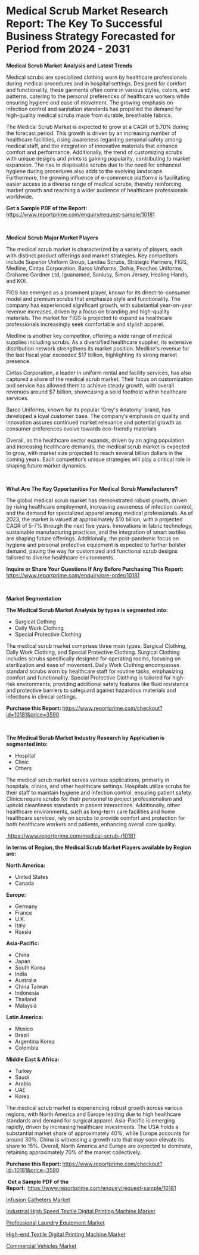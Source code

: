 <p><h1>Medical Scrub Market Research Report: The Key To Successful Business Strategy Forecasted for Period from 2024 - 2031</h1></p><p><strong>Medical Scrub Market Analysis and Latest Trends</strong></p>
<p><p>Medical scrubs are specialized clothing worn by healthcare professionals during medical procedures and in hospital settings. Designed for comfort and functionality, these garments often come in various styles, colors, and patterns, catering to the personal preferences of healthcare workers while ensuring hygiene and ease of movement. The growing emphasis on infection control and sanitation standards has propelled the demand for high-quality medical scrubs made from durable, breathable fabrics.</p><p>The Medical Scrub Market is expected to grow at a CAGR of 5.70% during the forecast period. This growth is driven by an increasing number of healthcare facilities, rising awareness regarding personal safety among medical staff, and the integration of innovative materials that enhance comfort and performance. Additionally, the trend of customizing scrubs with unique designs and prints is gaining popularity, contributing to market expansion. The rise in disposable scrubs due to the need for enhanced hygiene during procedures also adds to the evolving landscape. Furthermore, the growing influence of e-commerce platforms is facilitating easier access to a diverse range of medical scrubs, thereby reinforcing market growth and reaching a wider audience of healthcare professionals worldwide.</p></p>
<p><strong>Get a Sample PDF of the Report:&nbsp;</strong> <a href="https://www.reportprime.com/enquiry/request-sample/10181">https://www.reportprime.com/enquiry/request-sample/10181</a></p>
<p>&nbsp;</p>
<p><strong>Medical Scrub Major Market Players</strong></p>
<p><p>The medical scrub market is characterized by a variety of players, each with distinct product offerings and market strategies. Key competitors include Superior Uniform Group, Landau Scrubs, Strategic Partners, FIGS, Medline, Cintas Corporation, Barco Uniforms, Dohia, Peaches Uniforms, Grahame Gardner Ltd, Iguanamed, Sanlusy, Simon Jersey, Healing Hands, and KOI.</p><p>FIGS has emerged as a prominent player, known for its direct-to-consumer model and premium scrubs that emphasize style and functionality. The company has experienced significant growth, with substantial year-on-year revenue increases, driven by a focus on branding and high-quality materials. The market for FIGS is projected to expand as healthcare professionals increasingly seek comfortable and stylish apparel.</p><p>Medline is another key competitor, offering a wide range of medical supplies including scrubs. As a diversified healthcare supplier, its extensive distribution network strengthens its market position. Medline's revenue for the last fiscal year exceeded $17 billion, highlighting its strong market presence.</p><p>Cintas Corporation, a leader in uniform rental and facility services, has also captured a share of the medical scrub market. Their focus on customization and service has allowed them to achieve steady growth, with overall revenues around $7 billion, showcasing a solid foothold within healthcare services.</p><p>Barco Uniforms, known for its popular ‘Grey's Anatomy’ brand, has developed a loyal customer base. The company’s emphasis on quality and innovation assures continued market relevance and potential growth as consumer preferences evolve towards eco-friendly materials.</p><p>Overall, as the healthcare sector expands, driven by an aging population and increasing healthcare demands, the medical scrub market is expected to grow, with market size projected to reach several billion dollars in the coming years. Each competitor’s unique strategies will play a critical role in shaping future market dynamics.</p></p>
<p>&nbsp;</p>
<p><strong>What Are The Key Opportunities For Medical Scrub Manufacturers?</strong></p>
<p><p>The global medical scrub market has demonstrated robust growth, driven by rising healthcare employment, increasing awareness of infection control, and the demand for specialized apparel among medical professionals. As of 2023, the market is valued at approximately $10 billion, with a projected CAGR of 5-7% through the next five years. Innovations in fabric technology, sustainable manufacturing practices, and the integration of smart textiles are shaping future offerings. Additionally, the post-pandemic focus on hygiene and personal protective equipment is expected to further bolster demand, paving the way for customized and functional scrub designs tailored to diverse healthcare environments.</p></p>
<p><strong>Inquire or Share Your Questions If Any Before Purchasing This Report:</strong> <a href="https://www.reportprime.com/enquiry/pre-order/10181">https://www.reportprime.com/enquiry/pre-order/10181</a></p>
<p>&nbsp;</p>
<p><strong>Market Segmentation</strong></p>
<p><strong>The Medical Scrub Market Analysis by types is segmented into:</strong></p>
<p><ul><li>Surgical Cothing</li><li>Daily Work Clothing</li><li>Special Protective Clothing</li></ul></p>
<p><p>The medical scrub market comprises three main types: Surgical Clothing, Daily Work Clothing, and Special Protective Clothing. Surgical Clothing includes scrubs specifically designed for operating rooms, focusing on sterilization and ease of movement. Daily Work Clothing encompasses standard scrubs worn by healthcare staff for routine tasks, emphasizing comfort and functionality. Special Protective Clothing is tailored for high-risk environments, providing additional safety features like fluid resistance and protective barriers to safeguard against hazardous materials and infections in clinical settings.</p></p>
<p><strong>Purchase this Report:&nbsp;</strong><a href="https://www.reportprime.com/checkout?id=10181&price=3590">https://www.reportprime.com/checkout?id=10181&price=3590</a></p>
<p>&nbsp;</p>
<p><strong>The Medical Scrub Market Industry Research by Application is segmented into:</strong></p>
<p><ul><li>Hospital</li><li>Clinic</li><li>Others</li></ul></p>
<p><p>The medical scrub market serves various applications, primarily in hospitals, clinics, and other healthcare settings. Hospitals utilize scrubs for their staff to maintain hygiene and infection control, ensuring patient safety. Clinics require scrubs for their personnel to project professionalism and uphold cleanliness standards in patient interactions. Additionally, other healthcare environments, such as long-term care facilities and home healthcare services, rely on scrubs to provide comfort and protection for both healthcare workers and patients, enhancing overall care quality.</p></p>
<p><a href="https://www.reportprime.com/medical-scrub-r10181">&nbsp;https://www.reportprime.com/medical-scrub-r10181</a></p>
<p><strong>In terms of Region, the Medical Scrub Market Players available by Region are:</strong></p>
<p>
    <p> <strong> North America: </strong>
        <ul>
            <li>United States</li>
            <li>Canada</li>
        </ul>
        </p> 
    <p> <strong> Europe: </strong>
        <ul>
            <li>Germany</li>
            <li>France</li>
            <li>U.K.</li>
            <li>Italy</li>
            <li>Russia</li>
        </ul>
        </p> 
    <p> <strong> Asia-Pacific: </strong>
        <ul>
            <li>China</li>
            <li>Japan</li>
            <li>South Korea</li>
            <li>India</li>
            <li>Australia</li>
            <li>China Taiwan</li>
            <li>Indonesia</li>
            <li>Thailand</li>
            <li>Malaysia</li>
        </ul>
        </p> 
    <p> <strong> Latin America: </strong>
        <ul>
            <li>Mexico</li>
            <li>Brazil</li>
            <li>Argentina Korea</li>
            <li>Colombia</li>
        </ul>
        </p> 
    <p> <strong> Middle East & Africa: </strong>
        <ul>
            <li>Turkey</li>
            <li>Saudi</li>
            <li>Arabia</li>
            <li>UAE</li>
            <li>Korea</li>
        </ul>
    </p>
    </p>
<p><p>The medical scrub market is experiencing robust growth across various regions, with North America and Europe leading due to high healthcare standards and demand for surgical apparel. Asia-Pacific is emerging rapidly, driven by increasing healthcare investments. The USA holds a substantial market share of approximately 40%, while Europe accounts for around 30%. China is witnessing a growth rate that may soon elevate its share to 15%. Overall, North America and Europe are expected to dominate, retaining approximately 70% of the market collectively.</p></p>
<p><strong>Purchase this Report: </strong><a href="https://www.reportprime.com/checkout?id=10181&price=3590">https://www.reportprime.com/checkout?id=10181&price=3590</a></p>
<p>&nbsp;<strong>Get a Sample PDF of the Report:&nbsp;&nbsp;</strong><a href="https://www.reportprime.com/enquiry/request-sample/10181">https://www.reportprime.com/enquiry/request-sample/10181</a></p>
<p><strong></strong></p>
<p><p><a href="https://github.com/nathandecarvalho/Market-Research-Report-List-5/blob/main/infusion-catheters-market.md">Infusion Catheters Market</a></p><p><a href="https://issuu.com/reportprime-2/docs/industrial-high-speed-textile-digit_fa69cb25620ca7">Industrial High Speed Textile Digital Printing Machine Market</a></p><p><a href="https://medium.com/@breanakozey1/the-professional-laundry-equipment-market-report-analyzes-important-operational-and-performance-cbce2a063884">Professional Laundry Equipment Market</a></p><p><a href="https://issuu.com/reportprime-2/docs/high-end-textile-digital-printing-m_e691d558e83e7f">High-end Textile Digital Printing Machine Market</a></p><p><a href="https://www.linkedin.com/pulse/analyzing-commercial-vehicles-market-dynamics-growth-drivers-e0yve?trackingId=kBRpiUqDRpabB%2BDoX%2FHC1g%3D%3D">Commercial Vehicles Market</a></p></p>